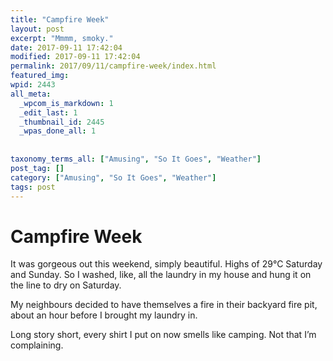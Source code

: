 ```yaml
---
title: "Campfire Week"
layout: post
excerpt: "Mmmm, smoky."
date: 2017-09-11 17:42:04
modified: 2017-09-11 17:42:04
permalink: 2017/09/11/campfire-week/index.html
featured_img: 
wpid: 2443
all_meta: 
  _wpcom_is_markdown: 1
  _edit_last: 1
  _thumbnail_id: 2445
  _wpas_done_all: 1
  
  
taxonomy_terms_all: ["Amusing", "So It Goes", "Weather"]
post_tag: []
category: ["Amusing", "So It Goes", "Weather"]
tags: post
---
```


# Campfire Week

It was gorgeous out this weekend, simply beautiful. Highs of 29°C Saturday and Sunday. So I washed, like, all the laundry in my house and hung it on the line to dry on Saturday.

My neighbours decided to have themselves a fire in their backyard fire pit, about an hour before I brought my laundry in.

Long story short, every shirt I put on now smells like camping. Not that I’m complaining.